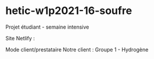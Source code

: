 # hetic-w1p2021-16-soufre
Projet étudiant - semaine intensive

Site Netlify : 

Mode client/prestataire
Notre client : Groupe 1 - Hydrogène
